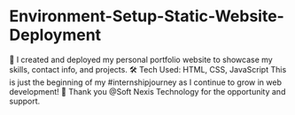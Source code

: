 # Environment-Setup-Static-Website-Deployment
  🚀 I created and deployed my personal portfolio website to showcase my skills, contact info, and projects. 🛠️ Tech Used: HTML, CSS, JavaScript   This is just the beginning of my #internshipjourney as I continue to grow in web development!  🙏 Thank you @Soft Nexis Technology for the opportunity and support.
